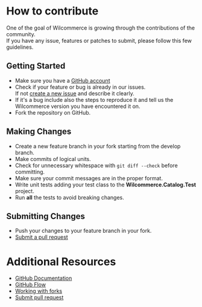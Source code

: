# How to contribute
One of the goal of Wilcommerce is growing through the contributions of the community.<br/>
If you have any issue, features or patches to submit, please follow this few guidelines.

## Getting Started
- Make sure you have a [GitHub account](https://github.com/join)
- Check if your feature or bug is already in our issues.<br/>
If not [create a new issue](https://github.com/wilcommerce/Wilcommerce.Catalog/issues) and describe it clearly. 
- If it's a bug include also the steps to reproduce it and tell us the Wilcommerce version you have encountered it on.
- Fork the repository on GitHub.

## Making Changes
- Create a new feature branch in your fork starting from the develop branch.
- Make commits of logical units.
- Check for unnecessary whitespace with ```git diff --check``` before committing.
- Make sure your commit messages are in the proper format.
- Write unit tests adding your test class to the **Wilcommerce.Catalog.Test** project.
- Run **all** the tests to avoid breaking changes.

## Submitting Changes
- Push your changes to your feature branch in your fork.
- [Submit a pull request](https://github.com/wilcommerce/Wilcommerce.Catalog/pulls)

# Additional Resources
- [GitHub Documentation](https://help.github.com/)
- [GitHub Flow](https://help.github.com/articles/github-flow/)
- [Working with forks](https://help.github.com/articles/working-with-forks/)
- [Submit pull request](https://help.github.com/articles/proposing-changes-to-your-work-with-pull-requests/)